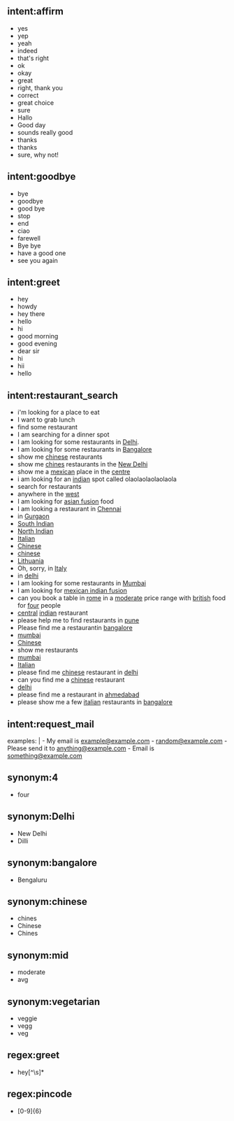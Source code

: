 ## intent:affirm
- yes
- yep
- yeah
- indeed
- that's right
- ok
- okay
- great
- right, thank you
- correct
- great choice
- sure
- Hallo
- Good day
- sounds really good
- thanks
- thanks
- sure, why not!

## intent:goodbye
- bye
- goodbye
- good bye
- stop
- end
- ciao
- farewell
- Bye bye
- have a good one
- see you again

## intent:greet
- hey
- howdy
- hey there
- hello
- hi
- good morning
- good evening
- dear sir
- hi
- hii
- hello

## intent:restaurant_search
- i'm looking for a place to eat
- I want to grab lunch
- find some restaurant 
- I am searching for a dinner spot
- I am looking for some restaurants in [Delhi](location).
- I am looking for some restaurants in [Bangalore](location)
- show me [chinese](cuisine) restaurants
- show me [chines](cuisine:chinese) restaurants in the [New Delhi](location:Delhi)
- show me a [mexican](cuisine) place in the [centre](location)
- i am looking for an [indian](cuisine) spot called olaolaolaolaolaola
- search for restaurants
- anywhere in the [west](location)
- I am looking for [asian fusion](cuisine) food
- I am looking a restaurant in [Chennai](location)
- in [Gurgaon](location)
- [South Indian](cuisine)
- [North Indian](cuisine)
- [Italian](cuisine)
- [Chinese](cuisine:chinese)
- [chinese](cuisine)
- [Lithuania](location)
- Oh, sorry, in [Italy](location)
- in [delhi](location)
- I am looking for some restaurants in [Mumbai](location)
- I am looking for [mexican indian fusion](cuisine)
- can you book a table in [rome](location) in a [moderate](price:mid) price range with [british](cuisine) food for [four](people:4) people
- [central](location) [indian](cuisine) restaurant
- please help me to find restaurants in [pune](location)
- Please find me a restaurantin [bangalore](location)
- [mumbai](location)
- [Chinese](cuisine:chinese)
- show me restaurants
- [mumbai](location)
- [Italian](cuisine)
- please find me [chinese](cuisine) restaurant in [delhi](location)
- can you find me a [chinese](cuisine) restaurant
- [delhi](location)
- please find me a restaurant in [ahmedabad](location)
- please show me a few [italian](cuisine) restaurants in [bangalore](location)


## intent:request_mail
  examples: |
    - My email is [example@example.com](email)
    - [random@example.com](email)
    - Please send it to [anything@example.com](email)
    - Email is [something@example.com](email)

## synonym:4
- four

## synonym:Delhi
- New Delhi
- Dilli

## synonym:bangalore
- Bengaluru

## synonym:chinese
- chines
- Chinese
- Chines

## synonym:mid
- moderate
- avg

## synonym:vegetarian
- veggie
- vegg
- veg

## regex:greet
- hey[^\s]*

## regex:pincode
- [0-9]{6}
